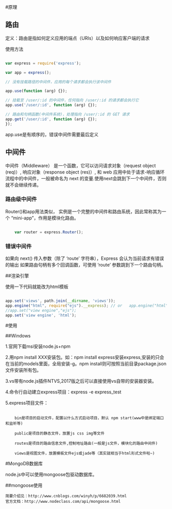 #原理

## 路由

定义：路由是指如何定义应用的端点（URIs）以及如何响应客户端的请求

使用方法

```javascript

var express = require('express');

var app = express();

// 没有挂载路径的中间件，应用的每个请求都会执行该中间件

app.use(function (arg) {});

// 挂载至 /user/:id 的中间件，任何指向 /user/:id 的请求都会执行它
app.use('/user/:id', function (arg) {});

// 路由和句柄函数(中间件系统)，处理指向 /user/:id 的 GET 请求
app.get('/user/:id', function (arg) {});
});

```
app.use是有顺序的，错误中间件需要最后定义

## 中间件

中间件（Middleware） 是一个函数，它可以访问请求对象（request object (req)）, 响应对象（response object (res)）, 和 web 应用中处于请求-响应循环流程中的中间件，一般被命名为 next 的变量.使用next会跳到下一个中间件，否则就不会继续传递。

### 路由级中间件

Router()和app用法类似， 实例是一个完整的中间件和路由系统，因此常称其为一个 “mini-app”，作用是模块化路由。

```javascript

	var router = express.Router();

```

### 错误中间件

如果向 next() 传入参数（除了 ‘route’ 字符串），Express 会认为当前请求有错误的输出
如果路由句柄有多个回调函数，可使用 ‘route’ 参数跳到下一个路由句柄。


##渲染引擎

使用一下代码就能改为html模板

```javascript

app.set('views', path.join(__dirname, 'views'));
app.engine("html", require("ejs").__express); // or   app.engine("html",require("ejs").renderFile);
//app.set("view engine","ejs");
app.set('view engine', 'html');

```

#使用

##Windows

1.官网下载msi安装node.js+npm

2.用npm install XXX安装包。如：npm install express安装express,安装的只会在当前的models里面，全局安装-g。npm install则可按照当前目录package.json文件安装所有包。

3.vs带有node.js插件NTVS,2017版之后可以直接使用vs自带的安装器安装。

4.命令行自动建立express项目：express -e express_test

5.express项目文件：

```
	
	bin是项目的启动文件，配置以什么方式启动项目，默认 npm start(www中是绑定端口和监听等)

	public是项目的静态文件，放置js css img等文件

	routes是项目的路由信息文件,控制地址路由(一般是js文件，模块化的路由中间件)

	views是视图文件，放置模板文件ejs或jade等（其实就相当于html形式文件啦~)

```

#MongoDB数据库

node.js中可以使用mongoose包驱动数据库。


##mongoose使用

	简要介绍见：http://www.cnblogs.com/winyh/p/6682039.html
	官方文档：http://www.nodeclass.com/api/mongoose.html






